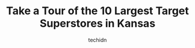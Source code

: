 ---
layout: ampstory
image: https://i0.wp.com/paketmu.com/wp-content/uploads/2023/06/target-0-in-kansas-1686370698.jpeg?resize=640,853
author: techidn
featured: false
description: Explore the diverse Target Superstore scene in Kansas, home to an incredible selection of 10 establishments catering to every taste. Whether youre in search of iconic favorites or undiscove
title: Take a Tour of the 10 Largest Target Superstores in Kansas
cover:
   title: Take a Tour of the 10 Largest Target Superstores in Kansas
   subtitle: RICKPATE
   background: https://paketmu.com/wp-content/uploads/2023/06/target-0-in-kansas-1686370698.jpeg

pages: 
 - layout: thirds
   top: <h1>#1 Target</h1>
   bottom: "<p>I havent been to a target in years but I needed some lip balm while I was on the road. Jeeez nothings changed other than lack of cashiersTargets are understaffed now l</p>"
   background: https://paketmu.com/wp-content/uploads/2023/06/target-1-in-kansas-1686370699.jpeg
   backgroundblur: true
 - layout: thirds
   top: <h1>#2 Target</h1>
   bottom: "<p>I have shopped online at Target for many years. Target always has the latest deals and all the new merchandise Im looking for. Plus they have very competitive prices!!</p>"
   background: https://paketmu.com/wp-content/uploads/2023/06/target-2-in-kansas-1686370700.jpeg
   cta:
      link: https://paketmu.com/take-a-tour-of-the-10-largest-target-superstores-in-kansas/
      text: Take a Tour of the 10 Largest Target Superstores in Kansas
 - layout: thirds
   top: <h1>#3 Target</h1>
   bottom: "<p>Target off 119th and Metcalf in Overland Park, KS is an amazing store filled with most everything you would need for kitchen needs, small appliances, vacuums, foods, clot</p>"
   background: https://paketmu.com/wp-content/uploads/2023/06/target-3-in-kansas-1686370701.jpeg
   cta:
      link: https://paketmu.com/take-a-tour-of-the-10-largest-target-superstores-in-kansas/
      text: Take a Tour of the 10 Largest Target Superstores in Kansas
 - layout: thirds
   top: <h1>#4 Target</h1>
   bottom: "<p>15345 W 119th St, Olathe, KS 66062, United States</p>"
   background: https://images.unsplash.com/photo-1509114397022-ed747cca3f65?ixlib=rb-4.0.3&ixid=MnwxMjA3fDB8MHxwaG90by1wYWdlfHx8fGVufDB8fHx8&auto=format&fit=crop&w=640&h=853&q=80
   cta:
      link: https://paketmu.com/take-a-tour-of-the-10-largest-target-superstores-in-kansas/
      text: Take a Tour of the 10 Largest Target Superstores in Kansas
 - layout: thirds
   top: <h1>#5 Target</h1>
   bottom: "<p>7575 Maple St, Wichita, KS 67209, United States</p>"
   background: https://images.unsplash.com/photo-1515405295579-ba7b45403062?ixlib=rb-4.0.3&ixid=MnwxMjA3fDB8MHxwaG90by1wYWdlfHx8fGVufDB8fHx8&auto=format&fit=crop&w=640&h=853&q=80
   cta:
      link: https://paketmu.com/take-a-tour-of-the-10-largest-target-superstores-in-kansas/
      text: Take a Tour of the 10 Largest Target Superstores in Kansas
 - layout: thirds
   top: <h1>#6 Target</h1>
   bottom: "<p>15700 Shawnee Mission Pkwy, Shawnee, KS 66217, United States</p>"
   background: https://images.unsplash.com/photo-1615749413727-825b59a857b5?ixlib=rb-4.0.3&ixid=MnwxMjA3fDB8MHxwaG90by1wYWdlfHx8fGVufDB8fHx8&auto=format&fit=crop&w=640&h=853&q=80
   cta:
      link: https://paketmu.com/take-a-tour-of-the-10-largest-target-superstores-in-kansas/
      text: Take a Tour of the 10 Largest Target Superstores in Kansas
 - layout: thirds
   top: <h1>#7 Target</h1>
   bottom: "<p>800 Commons Pl, Manhattan, KS 66503, United States</p>"
   background: https://images.unsplash.com/photo-1608501821300-4f99e58bba77?ixlib=rb-4.0.3&ixid=MnwxMjA3fDB8MHxwaG90by1wYWdlfHx8fGVufDB8fHx8&auto=format&fit=crop&w=640&h=853&q=80
   cta:
      link: https://paketmu.com/take-a-tour-of-the-10-largest-target-superstores-in-kansas/
      text: Take a Tour of the 10 Largest Target Superstores in Kansas
 - layout: thirds
   middle: Continue reading...
   background: https://images.unsplash.com/photo-1527067829737-402993088e6b?ixlib=rb-4.0.3&ixid=MnwxMjA3fDB8MHxwaG90by1wYWdlfHx8fGVufDB8fHx8&auto=format&fit=crop&w=640&h=853&q=80
   cta:
      link: https://paketmu.com/take-a-tour-of-the-10-largest-target-superstores-in-kansas/
      text: Take a Tour of the 10 Largest Target Superstores in Kansas
      
---